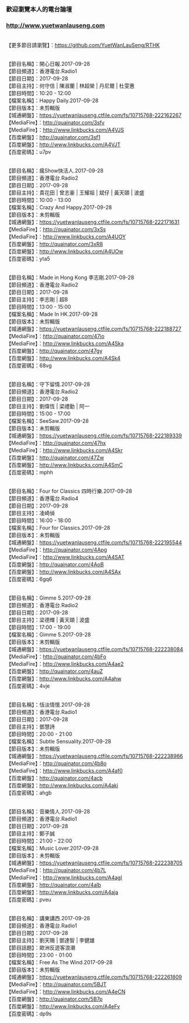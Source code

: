 ### 歡迎瀏覽本人的電台論壇
### http://www.yuetwanlauseng.com

<br>【更多節目請瀏覽】：https://github.com/YuetWanLauSeng/RTHK

<br>【節目名稱】：開心日報.2017-09-28
<br>【節目頻道】：香港電台.Radio1
<br>【節目日期】：2017-09-28
<br>【節目主持】：何守信 | 陳淑蘭 | 林超榮 | 丹尼爾 | 杜雯惠
<br>【節目時間】：10:20 - 12:00
<br>【檔案名稱】：Happy Daily.2017-09-28
<br>【節目版本】：未剪輯版
<br>【城通網盤】：https://yuetwanlauseng.ctfile.com/fs/10715768-222162267
<br>【MediaFire】：http://quainator.com/3sfv
<br>【MediaFire】：http://www.linkbucks.com/A4VJS
<br>【百度網盤】：http://quainator.com/3sf1
<br>【百度網盤】：http://www.linkbucks.com/A4VJT
<br>【百度密碼】：u7pv

<br>【節目名稱】：瘋Show快活人.2017-09-28
<br>【節目頻道】：香港電台.Radio2
<br>【節目日期】：2017-09-28
<br>【節目主持】：貴花田 | 曾志豪 | 王耀祖 | 斌仔 | 黃天頤 | 波盛
<br>【節目時間】：10:00 - 13:00
<br>【檔案名稱】：Crazy And Happy.2017-09-28
<br>【節目版本】：未剪輯版
<br>【城通網盤】：https://yuetwanlauseng.ctfile.com/fs/10715768-222171631
<br>【MediaFire】：http://quainator.com/3xSs
<br>【MediaFire】：http://www.linkbucks.com/A4UOY
<br>【百度網盤】：http://quainator.com/3xR8
<br>【百度網盤】：http://www.linkbucks.com/A4UOw
<br>【百度密碼】：yta5

<br>【節目名稱】：Made in Hong Kong 李志剛.2017-09-28
<br>【節目頻道】：香港電台.Radio2
<br>【節目日期】：2017-09-28
<br>【節目主持】：李志剛 | 超B
<br>【節目時間】：13:00 - 15:00
<br>【檔案名稱】：Made In HK.2017-09-28
<br>【節目版本】：未剪輯版
<br>【城通網盤】：https://yuetwanlauseng.ctfile.com/fs/10715768-222188727
<br>【MediaFire】：http://quainator.com/47io
<br>【MediaFire】：http://www.linkbucks.com/A4Ska
<br>【百度網盤】：http://quainator.com/47gy
<br>【百度網盤】：http://www.linkbucks.com/A4Sk4
<br>【百度密碼】：68vg

<br>【節目名稱】：守下留情.2017-09-28
<br>【節目頻道】：香港電台.Radio2
<br>【節目日期】：2017-09-28
<br>【節目主持】：劉偉恆 | 梁禮勤 | 阿一
<br>【節目時間】：15:00 - 17:00
<br>【檔案名稱】：SeeSaw.2017-09-28
<br>【節目版本】：未剪輯版
<br>【城通網盤】：https://yuetwanlauseng.ctfile.com/fs/10715768-222189339
<br>【MediaFire】：http://quainator.com/47hx
<br>【MediaFire】：http://www.linkbucks.com/A4Skr
<br>【百度網盤】：http://quainator.com/47Zw
<br>【百度網盤】：http://www.linkbucks.com/A4SmC
<br>【百度密碼】：mphh

<br>【節目名稱】：Four for Classics 四時行樂.2017-09-28
<br>【節目頻道】：香港電台.Radio4
<br>【節目日期】：2017-09-28
<br>【節目主持】：凌崎偵
<br>【節目時間】：16:00 - 18:00
<br>【檔案名稱】：Four for Classics.2017-09-28
<br>【節目版本】：未剪輯版
<br>【城通網盤】：https://yuetwanlauseng.ctfile.com/fs/10715768-222195544
<br>【MediaFire】：http://quainator.com/4Apg
<br>【MediaFire】：http://www.linkbucks.com/A4SAT
<br>【百度網盤】：http://quainator.com/4AoB
<br>【百度網盤】：http://www.linkbucks.com/A4SAx
<br>【百度密碼】：6gq6

<br>【節目名稱】：Gimme 5.2017-09-28
<br>【節目頻道】：香港電台.Radio2
<br>【節目日期】：2017-09-28
<br>【節目主持】：梁德輝 | 黃天頤 | 波盛
<br>【節目時間】：17:00 - 19:00
<br>【檔案名稱】：Gimme 5.2017-09-28
<br>【節目版本】：未剪輯版
<br>【城通網盤】：https://yuetwanlauseng.ctfile.com/fs/10715768-222238084
<br>【MediaFire】：http://quainator.com/4bFo
<br>【MediaFire】：http://www.linkbucks.com/A4ae2
<br>【百度網盤】：http://quainator.com/4auZ
<br>【百度網盤】：http://www.linkbucks.com/A4ahw
<br>【百度密碼】：4vje

<br>【節目名稱】：恬淡情懷.2017-09-28
<br>【節目頻道】：香港電台.Radio1
<br>【節目日期】：2017-09-28
<br>【節目主持】：鄧慧詩
<br>【節目時間】：20:00 - 21:00
<br>【檔案名稱】：Subtle Sensuality.2017-09-28
<br>【節目版本】：未剪輯版
<br>【城通網盤】：https://yuetwanlauseng.ctfile.com/fs/10715768-222238966
<br>【MediaFire】：http://quainator.com/4b8o
<br>【MediaFire】：http://www.linkbucks.com/A4af0
<br>【百度網盤】：http://quainator.com/4acb
<br>【百度網盤】：http://www.linkbucks.com/A4aki
<br>【百度密碼】：ahgb

<br>【節目名稱】：音樂情人.2017-09-28
<br>【節目頻道】：香港電台.Radio1
<br>【節目日期】：2017-09-28
<br>【節目主持】：鄭子誠
<br>【節目時間】：21:00 - 22:00
<br>【檔案名稱】：Music Lover.2017-09-28
<br>【節目版本】：未剪輯版
<br>【城通網盤】：https://yuetwanlauseng.ctfile.com/fs/10715768-222238705
<br>【MediaFire】：http://quainator.com/4b7L
<br>【MediaFire】：http://www.linkbucks.com/A4agI
<br>【百度網盤】：http://quainator.com/4alb
<br>【百度網盤】：http://www.linkbucks.com/A4aja
<br>【百度密碼】：pveu

<br>【節目名稱】：講東講西.2017-09-28
<br>【節目頻道】：香港電台.Radio1
<br>【節目日期】：2017-09-28
<br>【節目主持】：劉天賜 | 鄧達智 | 李健雄
<br>【節目話題】：歐洲反遊客浪潮
<br>【節目時間】：23:00 - 01:00
<br>【檔案名稱】：Free As The Wind.2017-09-28
<br>【節目版本】：未剪輯版
<br>【城通網盤】：https://yuetwanlauseng.ctfile.com/fs/10715768-222261809
<br>【MediaFire】：http://quainator.com/5BJT
<br>【MediaFire】：http://www.linkbucks.com/A4eCN
<br>【百度網盤】：http://quainator.com/5B7p
<br>【百度網盤】：http://www.linkbucks.com/A4eFv
<br>【百度密碼】：dp9s
